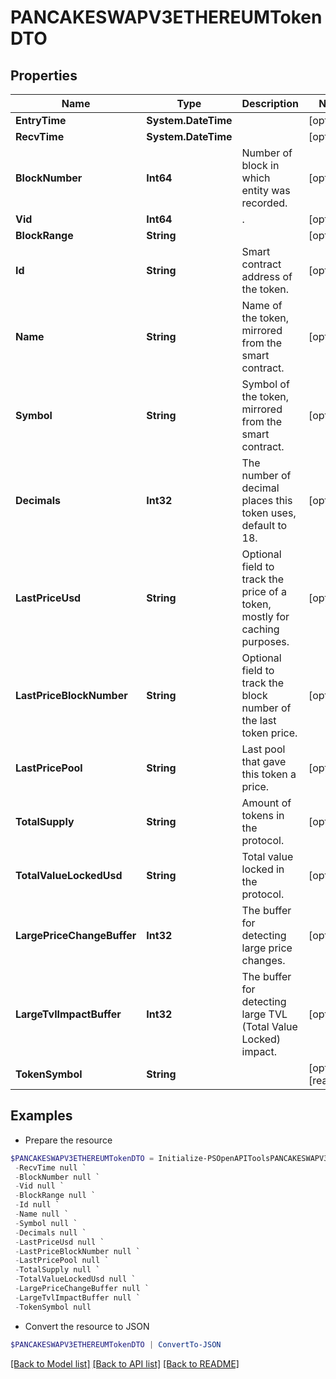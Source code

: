 # PANCAKESWAPV3ETHEREUMTokenDTO
## Properties

Name | Type | Description | Notes
------------ | ------------- | ------------- | -------------
**EntryTime** | **System.DateTime** |  | [optional] 
**RecvTime** | **System.DateTime** |  | [optional] 
**BlockNumber** | **Int64** | Number of block in which entity was recorded. | [optional] 
**Vid** | **Int64** | . | [optional] 
**BlockRange** | **String** |  | [optional] 
**Id** | **String** | Smart contract address of the token. | [optional] 
**Name** | **String** | Name of the token, mirrored from the smart contract. | [optional] 
**Symbol** | **String** | Symbol of the token, mirrored from the smart contract. | [optional] 
**Decimals** | **Int32** | The number of decimal places this token uses, default to 18. | [optional] 
**LastPriceUsd** | **String** | Optional field to track the price of a token, mostly for caching purposes. | [optional] 
**LastPriceBlockNumber** | **String** | Optional field to track the block number of the last token price. | [optional] 
**LastPricePool** | **String** | Last pool that gave this token a price. | [optional] 
**TotalSupply** | **String** | Amount of tokens in the protocol. | [optional] 
**TotalValueLockedUsd** | **String** | Total value locked in the protocol. | [optional] 
**LargePriceChangeBuffer** | **Int32** | The buffer for detecting large price changes. | [optional] 
**LargeTvlImpactBuffer** | **Int32** | The buffer for detecting large TVL (Total Value Locked) impact. | [optional] 
**TokenSymbol** | **String** |  | [optional] [readonly] 

## Examples

- Prepare the resource
```powershell
$PANCAKESWAPV3ETHEREUMTokenDTO = Initialize-PSOpenAPIToolsPANCAKESWAPV3ETHEREUMTokenDTO  -EntryTime null `
 -RecvTime null `
 -BlockNumber null `
 -Vid null `
 -BlockRange null `
 -Id null `
 -Name null `
 -Symbol null `
 -Decimals null `
 -LastPriceUsd null `
 -LastPriceBlockNumber null `
 -LastPricePool null `
 -TotalSupply null `
 -TotalValueLockedUsd null `
 -LargePriceChangeBuffer null `
 -LargeTvlImpactBuffer null `
 -TokenSymbol null
```

- Convert the resource to JSON
```powershell
$PANCAKESWAPV3ETHEREUMTokenDTO | ConvertTo-JSON
```

[[Back to Model list]](../README.md#documentation-for-models) [[Back to API list]](../README.md#documentation-for-api-endpoints) [[Back to README]](../README.md)

